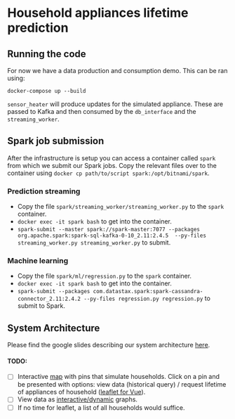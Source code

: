 # Household appliances lifetime prediction

## Running the code
For now we have a data production and consumption demo. This can be ran using:

```shell script
docker-compose up --build
```

`sensor_heater` will produce updates for the simulated appliance. These are passed to Kafka and then consumed by the 
`db_interface` and the `streaming_worker`.

## Spark job submission
After the infrastructure is setup you can access a container called `spark` from which we submit our Spark jobs. Copy the
relevant files over to the container using `docker cp path/to/script spark:/opt/bitnami/spark`.

### Prediction streaming
- Copy the file `spark/streaming_worker/streaming_worker.py` to the `spark` container.
- `docker exec -it spark bash` to get into the container.
- `spark-submit --master spark://spark-master:7077 --packages org.apache.spark:spark-sql-kafka-0-10_2.11:2.4.5 
--py-files streaming_worker.py streaming_worker.py` to submit.

### Machine learning
- Copy the file `spark/ml/regression.py` to the `spark` container.
- `docker exec -it spark bash` to get into the container.
- `spark-submit --packages com.datastax.spark:spark-cassandra-connector_2.11:2.4.2 --py-files regression.py regression.py` 
to submit to Spark.


## System Architecture
Please find the google slides describing our system architecture [here](https://docs.google.com/presentation/d/1NYL6EoNU3GWoOIYkiPU1ZjK3Hhs6i2bgwzrqqKD7PlU/edit?usp=sharing).

#### TODO:

- [ ] Interactive [map](https://leafletjs.com) with pins that simulate households. Click on a pin and be presented with options: view data (historical query) / request lifetime of appliances of household ([leaflet for Vue](https://www.npmjs.com/package/vue2-leaflet)).
- [ ] View data as [interactive/dynamic](https://www.chartjs.org) graphs.
- [ ] If no time for leaflet, a list of all households would suffice.